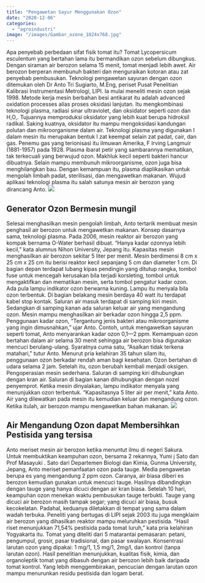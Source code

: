 ```yaml
---
title: "Pengawetan Sayur Menggunakan Ozon"
date: "2020-12-06"
categories: 
  - "agroindustri"
image: "/images/Gambar_ozone_1024x768.jpg"
---
```


Apa penyebab perbedaan sifat fisik tomat itu? Tomat Lycopersicum esculentum yang bertahan lama itu bermandikan ozon sebelum dibungkus. Dengan siraman air berozon selama 15 menit, tomat menjadi lebih awet. Air berozon berperan membunuh bakteri dan menguraikan kotoran atau zat penyebab pembusukan. Teknologi pengawetan sayuran dengan ozon ditemukan oleh Dr Anto Tri Sugiarto, M.Eng, periset Pusat Penelitian Kalibrasi Instrumentasi Metrologi, LIPI. Ia mulai meneliti mesin ozon sejak 1998. Metode kerja mesin berbahan besi antikarat itu adalah advanced oxidation processes alias proses oksidasi lanjutan. Itu mengkombinasi teknologi plasma, radiasi sinar ultraviolet, dan oksidator seperti ozon dan H,O,. Tujuannya memproduksi oksidator yang lebih kuat berupa hidroksil radikal. Saking kuatnya, oksidator itu mampu mengoksidasi kandungan polutan dan mikroorganisme dalam air. Teknologi plasma yang digunakan I dalam mesin itu merupakan bentuk I zat keempat selain zat padat, cair, dan gas. Penemu gas yang terionisasi itu ilmuwan Amerika, F Irving Langmuir (1881-1957) pada 1928. Plasma ibarat petir yang sambarannya mematikan, tak terkecuali yang berwujud ozon. Makhluk kecil seperti bakteri hancur dibuatnya. Selain mampu membunuh mikroorganisme, ozon juga bisa menghilangkan bau. Dengan kemampuan itu, plasma diaplikasikan untuk mengolah limbah padat, sterilisasi, dan mengawetkan makanan. Wujud aplikasi teknologi plasma itu salah satunya mesin air berozon yang dirancang Anto. [![](/images/Sayur1.jpg)](http://localhost/mitra/wp-content/uploads/2020/12/Sayur1.jpg)

## Generator Ozon Bermesin mungil

Selesai menghasilkan mesin pengolah limbah, Anto tertarik membuat mesin penghasil air berozon untuk mengawetkan makanan. Konsep dasarnya sama, teknologi plasma. Pada 2006, mesin reaktor air berozon yang kompak bernama O-Water berhasil dibuat. “Hanya kadar ozonnya lebih kecil,” kata alumnus Nihon University, Jepang itu. Kapasitas mesin menghasilkan air berozon sekitar 5 liter per menit. Mesin berdimensi 8 cm x 25 cm x 25 cm itu berisi reaktor kecil sepanjang 5 cm dan diameter 1 cm. Di bagian depan terdapat lubang kipas pendingin yang ditutup rangka, tombol fuse untuk mencegah kerusakan bila terjadi korsleting, tombol untuk mengaktifkan dan mematikan mesin, serta tombol pengatur kadar ozon. Ada pula lampu indikator ozon berwarna kuning. Lampu itu menyala bila ozon terbentuk. Di bagian belakang mesin berdaya 40 watt itu terdapat kabel stop kontak. Saluran air masuk terdapat di samping kiri mesin. Sedangkan di samping kanan ada saluran keluar air yang mengandung ozon. Mesin mampu menghasilkan air berkadar ozon hingga 2,5 ppm. Penggunaan kadar ozon, “Tergantung jenis bakteri atau mikroorganisme yang ingin dimusnahkan,” ujar Anto. Contoh, untuk mengawetkan sayuran seperti tomat, Anto menyarankan kadar ozon 0,1—2 ppm. Kemampuan ozon bertahan dalam air selama 30 menit sehingga air berozon bisa digunakan mencuci berulang-ulang. Syaratnya cuma satu, “Asalkan tidak terkena matahari,” tutur Anto. Menurut pria kelahiran 35 tahun silam itu, penggunaan ozon berkadar rendah aman bagi kesehatan. Ozon bertahan di udara selama 2 jam. Setelah itu, ozon berubah kembali menjadi oksigen. Pengoperasian mesin sederhana. Saluran di samping kiri dihubungkan dengan kran air. Saluran di bagian kanan dihubungkan dengan nozel penyemprot. Ketika mesin dinyalakan, lampu indikator menyala yang menunjukkan ozon terbentuk. “Kapasitasnya 5 liter air per menit,” kata Anto. Air yang dilewatkan pada mesin itu kemudian keluar dan mengandung ozon. Ketika itulah, air berozon mampu mengawetkan bahan makanan. [![](/images/Pengawetan-Sayur.jpg)](http://localhost/mitra/wp-content/uploads/2020/12/Pengawetan-Sayur.jpg)

## Air Mengandung Ozon dapat Membersihkan Pestisida yang tersisa

Anto meriset mesin air berozon ketika menuntut ilmu di negeri Sakura. Untuk membuktikan keampuhan ozon, bersama 2 rekannya, Yumi j Sato dan Prof Masayuki . Sato dari Departemen Biologi dan Kimia, Gunma University, Jepang, Anto meriset pemanfaatan ozon pada tauge. Media pengawetan berupa es yang mengandung 2 ppm ozon. Caranya, air biasa diberi es berozon kemudian gunakan untuk mencuci tauge. Hasilnya dibandingkan dengan tauge yang hanya dicuci dengan air kran biasa. Setelah 10 hari, keampuhan ozon menekan waktu pembusukan tauge terbukti. Tauge yang dicuci air berozon masih tampak segar; yang dicuci air biasa, busuk kecokelatan. Padahal, keduanya diletakkan di tempat yang sama dalam wadah terbuka. Peneliti yang bertugas di LIPI sejak 2003 itu juga mengklaim air berozon yang dihasilkan reaktor mampu meluruhkan pestisida. “Hasil riset menunjukkan 71,54% pestisida pada tomat luruh,” kata pria kelahiran Yogyakarta itu. Tomat yang diteliti dari 5 matarantai pemasaran: petani, pengumpul, grosir, pasar tradisional, dan pasar swalayan. Konsentrasi larutan ozon yang dipakai: 1 mg/1, 1,5 mg/1, 2mg/l, dan kontrol (tanpa larutan ozon). Hasil penelitian menunjukkan, kualitas fisik, kimia, dan organoleptik tomat yang dibasuh dengan air berozon lebih baik daripada tomat kontrol. Yang lebih menggembirakan, pencucian dengan larutan ozon mampu menurunkan residu pestisida dan logam berat.
